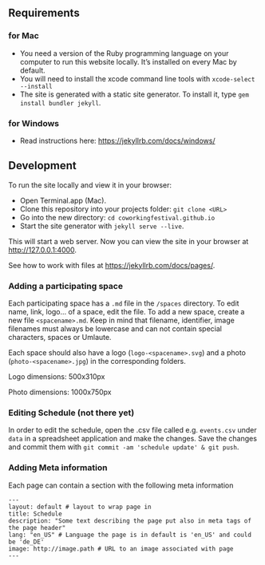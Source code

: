 ## Requirements

### for Mac

* You need a version of the Ruby programming language on your computer to run this website locally. It’s installed on every Mac by default.
* You will need to install the xcode command line tools with `xcode-select --install`
* The site is generated with a static site generator. To install it, type `gem install bundler jekyll`.

### for Windows

* Read instructions here: <https://jekyllrb.com/docs/windows/>

## Development

To run the site locally and view it in your browser:

* Open Terminal.app (Mac).
* Clone this repository into your projects folder: `git clone <URL>`
* Go into the new directory: `cd coworkingfestival.github.io`
* Start the site generator with `jekyll serve --live`.

This will start a web server. Now you can view the site in your browser at <http://127.0.0.1:4000>.

See how to work with files at <https://jekyllrb.com/docs/pages/>.

### Adding a participating space

Each participating space has a `.md` file in the `/spaces` directory. To edit name, link, logo… of a space, edit the file.
To add a new space, create a new file `<spacename>.md`.
Keep in mind that filename, identifier, image filenames must always be lowercase and can not contain special characters, spaces or Umlaute.

Each space should also have a logo (`logo-<spacename>.svg`) and a photo (`photo-<spacename>.jpg`) in the corresponding folders.

Logo dimensions: 500x310px

Photo dimensions: 1000x750px

### Editing Schedule (not there yet)

In order to edit the schedule, open the .csv file called e.g. `events.csv` under `data` in a spreadsheet application and make the changes. Save the changes and commit them with `git commit -am 'schedule update' & git push`.

### Adding Meta information

Each page can contain a section with the following meta information

    ---
    layout: default # layout to wrap page in
    title: Schedule
    description: "Some text describing the page put also in meta tags of the page header"
    lang: "en_US" # Language the page is in default is 'en_US' and could be 'de_DE'
    image: http://image.path # URL to an image associated with page
    ---
